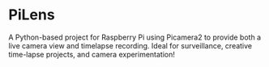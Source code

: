 # PiLens
A Python-based project for Raspberry Pi using Picamera2 to provide both a live camera view and timelapse recording. Ideal for surveillance, creative time-lapse projects, and camera experimentation!
